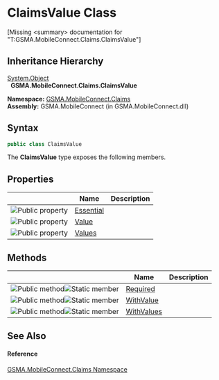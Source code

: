 ClaimsValue Class
=================

[Missing &lt;summary> documentation for "T:GSMA.MobileConnect.Claims.ClaimsValue"]



Inheritance Hierarchy
---------------------
[System.Object][1]  
  **GSMA.MobileConnect.Claims.ClaimsValue**  

**Namespace:** [GSMA.MobileConnect.Claims][2]  
**Assembly:** GSMA.MobileConnect (in GSMA.MobileConnect.dll)

Syntax
------

```csharp
public class ClaimsValue
```

The **ClaimsValue** type exposes the following members.


Properties
----------

                   | Name           | Description 
------------------ | -------------- | ----------- 
![Public property] | [Essential][3] |             
![Public property] | [Value][4]     |             
![Public property] | [Values][5]    |             


Methods
-------

                                 | Name            | Description 
-------------------------------- | --------------- | ----------- 
![Public method]![Static member] | [Required][6]   |             
![Public method]![Static member] | [WithValue][7]  |             
![Public method]![Static member] | [WithValues][8] |             


See Also
--------

#### Reference
[GSMA.MobileConnect.Claims Namespace][2]  

[1]: http://msdn.microsoft.com/en-us/library/e5kfa45b
[2]: ../README.md
[3]: Essential.md
[4]: Value.md
[5]: Values.md
[6]: Required.md
[7]: WithValue.md
[8]: WithValues.md
[9]: ../../_icons/Help.png
[Public property]: ../../_icons/pubproperty.gif "Public property"
[Public method]: ../../_icons/pubmethod.gif "Public method"
[Static member]: ../../_icons/static.gif "Static member"